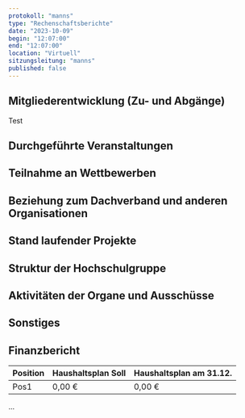 ```yaml
---
protokoll: "manns"
type: "Rechenschaftsberichte"
date: "2023-10-09"
begin: "12:07:00"
end: "12:07:00"
location: "Virtuell"
sitzungsleitung: "manns"
published: false
---
```

## Mitgliederentwicklung (Zu- und Abgänge)

Test

## Durchgeführte Veranstaltungen

## Teilnahme an Wettbewerben

## Beziehung zum Dachverband und anderen Organisationen

## Stand laufender Projekte

## Struktur der Hochschulgruppe

## Aktivitäten der Organe und Ausschüsse

## Sonstiges

## Finanzbericht

Position | Haushaltsplan Soll | Haushaltsplan am 31.12.
-------- | -------- | --------
Pos1   | 0,00 €   | 0,00 €

...
